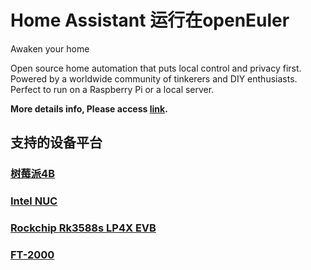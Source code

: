 # Home Assistant 运行在openEuler
Awaken your home

Open source home automation that puts local control and privacy first. Powered by a worldwide community of tinkerers and DIY enthusiasts. Perfect to run on a Raspberry Pi or a local server.

**More details info, Please access [link](https://www.home-assistant.io/).**  

## 支持的设备平台
### [树莓派4B](homeAssistant/Raspberrypi.md)  
### [Intel NUC](homeAssistant/intel_nuc.md)
### [Rockchip Rk3588s LP4X EVB ](homeAssistant/rockchip.md)
### [FT-2000](homeAssistant/phytium.md)